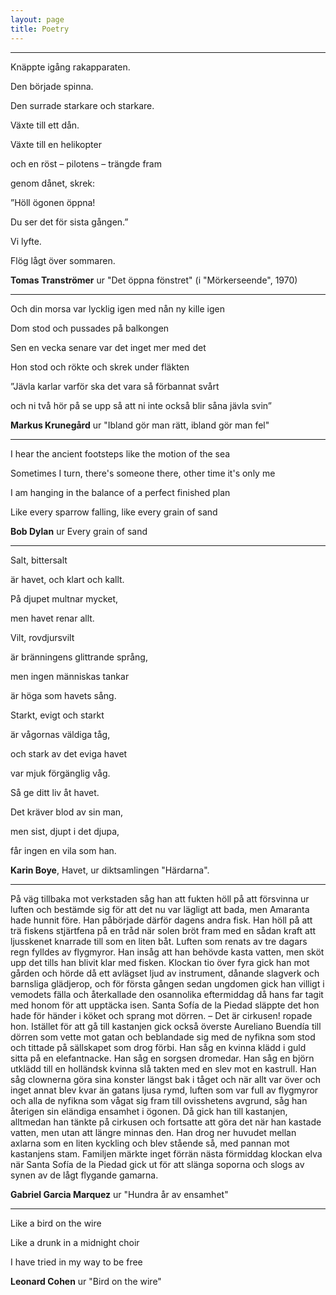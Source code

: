 ```yaml
---
layout: page
title: Poetry
---
```


<hr>

Knäppte igång rakapparaten.

Den började spinna.

Den surrade starkare och starkare.

Växte till ett dån.

Växte till en helikopter

och en röst – pilotens – trängde fram

genom dånet, skrek:

”Höll ögonen öppna!

Du ser det för sista gången.”

Vi lyfte.

Flög lågt över sommaren.

**Tomas Tranströmer** ur "Det öppna fönstret"  (i "Mörkerseende", 1970)

<hr>

Och din morsa var lycklig igen med nån ny kille igen

Dom stod och pussades på balkongen

Sen en vecka senare var det inget mer med det

Hon stod och rökte och skrek under fläkten

”Jävla karlar varför ska det vara så förbannat svårt

och ni två hör på se upp så att ni inte också blir såna jävla svin”

**Markus Krunegård** ur "Ibland gör man rätt, ibland gör man fel"

<hr>

I hear the ancient footsteps like the motion of the sea

Sometimes I turn, there's someone there, other time it's only me

I am hanging in the balance of a perfect finished plan

Like every sparrow falling, like every grain of sand

**Bob Dylan** ur Every grain of sand

<hr>

Salt, bittersalt

är havet, och klart och kallt.

På djupet multnar mycket,

men havet renar allt.

Vilt, rovdjursvilt

är bränningens glittrande språng,

men ingen människas tankar

är höga som havets sång.

Starkt, evigt och starkt

är vågornas väldiga tåg,

och stark av det eviga havet

var mjuk förgänglig våg.

Så ge ditt liv åt havet.

Det kräver blod av sin man,

men sist, djupt i det djupa,

får ingen en vila som han.

**Karin Boye**, Havet, ur diktsamlingen "Härdarna".

<hr>

På väg tillbaka mot verkstaden såg han att fukten höll på att försvinna ur luften och bestämde sig för att det nu var lägligt att bada, men Amaranta hade hunnit före. Han påbörjade därför dagens andra fisk. Han höll på att trä fiskens stjärtfena på en tråd när solen bröt fram med en sådan kraft att ljusskenet knarrade till som en liten båt. Luften som renats av tre dagars regn fylldes av flygmyror. Han insåg att han behövde kasta vatten, men sköt upp det tills han blivit klar med fisken. Klockan tio över fyra gick han mot gården och hörde då ett avlägset ljud av instrument, dånande slagverk och barnsliga glädjerop, och för första gången sedan ungdomen gick han villigt i vemodets fälla och återkallade den osannolika eftermiddag då hans far tagit med honom för att upptäcka isen. Santa Sofía de la Piedad släppte det hon hade för händer i köket och sprang mot dörren. – Det är cirkusen! ropade hon. Istället för att gå till kastanjen gick också överste Aureliano Buendía till dörren som vette mot gatan och beblandade sig med de nyfikna som stod och tittade på sällskapet som drog förbi. Han såg en kvinna klädd i guld sitta på en elefantnacke. Han såg en sorgsen dromedar. Han såg en björn utklädd till en holländsk kvinna slå takten med en slev mot en kastrull. Han såg clownerna göra sina konster längst bak i tåget och när allt var över och inget annat blev kvar än gatans ljusa rymd, luften som var full av flygmyror och alla de nyfikna som vågat sig fram till ovisshetens avgrund, såg han återigen sin eländiga ensamhet i ögonen. Då gick han till kastanjen, alltmedan han tänkte på cirkusen och fortsatte att göra det när han kastade vatten, men utan att längre minnas den. Han drog ner huvudet mellan axlarna som en liten kyckling och blev stående så, med pannan mot kastanjens stam. Familjen märkte inget förrän nästa förmiddag klockan elva när Santa Sofía de la Piedad gick ut för att slänga soporna och slogs av synen av de lågt flygande gamarna.

**Gabriel Garcia Marquez** ur "Hundra år av ensamhet" 

<hr>

Like a bird on the wire 

Like a drunk in a midnight choir 

I have tried in my way to be free

**Leonard Cohen** ur "Bird on the wire"